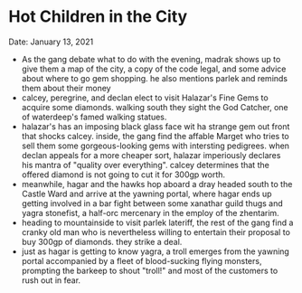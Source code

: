 # Hot Children in the City

Date: January 13, 2021

- As the gang debate what to do with the evening, madrak shows up to give them a map of the city, a copy of the code legal, and some advice about where to go gem shopping. he also mentions parlek and reminds them about their money
- calcey, peregrine, and declan elect to visit Halazar's Fine Gems to acquire some diamonds. walking south they sight the God Catcher, one of waterdeep's famed walking statues.
- halazar's has an imposing black glass face wit ha strange gem out front that shocks calcey. inside, the gang find the affable Marget who tries to sell them some gorgeous-looking gems with intersting pedigrees. when declan appeals for a more cheaper sort, halazar imperiously declares his mantra of "quality over everything". calcey determines that the offered diamond is not going to cut it for 300gp worth.
- meanwhile, hagar and the hawks hop aboard a dray headed south to the Castle Ward and arrive at the yawning portal, where hagar ends up getting involved in a bar fight between some xanathar guild thugs and yagra stonefist, a half-orc mercenary in the employ of the zhentarim.
- heading to mountainside to visit parlek lateriff, the rest of the gang find a cranky old man who is nevertheless willing to entertain their proposal to buy 300gp of diamonds. they strike a deal.
- just as hagar is getting to know yagra, a troll emerges from the yawning portal accompanied by a fleet of blood-sucking flying monsters, prompting the barkeep to shout "troll!" and most of the customers to rush out in fear.